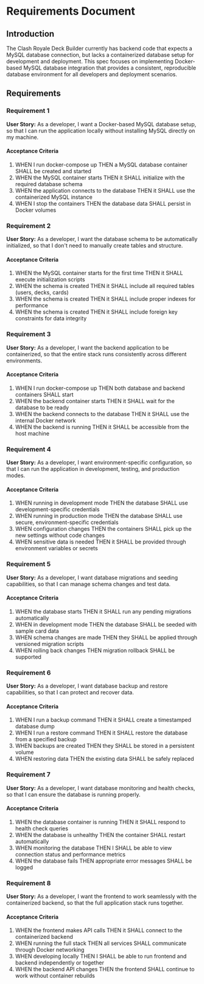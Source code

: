 # Requirements Document

## Introduction

The Clash Royale Deck Builder currently has backend code that expects a MySQL database connection, but lacks a containerized database setup for development and deployment. This spec focuses on implementing Docker-based MySQL database integration that provides a consistent, reproducible database environment for all developers and deployment scenarios.

## Requirements

### Requirement 1

**User Story:** As a developer, I want a Docker-based MySQL database setup, so that I can run the application locally without installing MySQL directly on my machine.

#### Acceptance Criteria

1. WHEN I run docker-compose up THEN a MySQL database container SHALL be created and started
2. WHEN the MySQL container starts THEN it SHALL initialize with the required database schema
3. WHEN the application connects to the database THEN it SHALL use the containerized MySQL instance
4. WHEN I stop the containers THEN the database data SHALL persist in Docker volumes

### Requirement 2

**User Story:** As a developer, I want the database schema to be automatically initialized, so that I don't need to manually create tables and structure.

#### Acceptance Criteria

1. WHEN the MySQL container starts for the first time THEN it SHALL execute initialization scripts
2. WHEN the schema is created THEN it SHALL include all required tables (users, decks, cards)
3. WHEN the schema is created THEN it SHALL include proper indexes for performance
4. WHEN the schema is created THEN it SHALL include foreign key constraints for data integrity

### Requirement 3

**User Story:** As a developer, I want the backend application to be containerized, so that the entire stack runs consistently across different environments.

#### Acceptance Criteria

1. WHEN I run docker-compose up THEN both database and backend containers SHALL start
2. WHEN the backend container starts THEN it SHALL wait for the database to be ready
3. WHEN the backend connects to the database THEN it SHALL use the internal Docker network
4. WHEN the backend is running THEN it SHALL be accessible from the host machine

### Requirement 4

**User Story:** As a developer, I want environment-specific configuration, so that I can run the application in development, testing, and production modes.

#### Acceptance Criteria

1. WHEN running in development mode THEN the database SHALL use development-specific credentials
2. WHEN running in production mode THEN the database SHALL use secure, environment-specific credentials
3. WHEN configuration changes THEN the containers SHALL pick up the new settings without code changes
4. WHEN sensitive data is needed THEN it SHALL be provided through environment variables or secrets

### Requirement 5

**User Story:** As a developer, I want database migrations and seeding capabilities, so that I can manage schema changes and test data.

#### Acceptance Criteria

1. WHEN the database starts THEN it SHALL run any pending migrations automatically
2. WHEN in development mode THEN the database SHALL be seeded with sample card data
3. WHEN schema changes are made THEN they SHALL be applied through versioned migration scripts
4. WHEN rolling back changes THEN migration rollback SHALL be supported

### Requirement 6

**User Story:** As a developer, I want database backup and restore capabilities, so that I can protect and recover data.

#### Acceptance Criteria

1. WHEN I run a backup command THEN it SHALL create a timestamped database dump
2. WHEN I run a restore command THEN it SHALL restore the database from a specified backup
3. WHEN backups are created THEN they SHALL be stored in a persistent volume
4. WHEN restoring data THEN the existing data SHALL be safely replaced

### Requirement 7

**User Story:** As a developer, I want database monitoring and health checks, so that I can ensure the database is running properly.

#### Acceptance Criteria

1. WHEN the database container is running THEN it SHALL respond to health check queries
2. WHEN the database is unhealthy THEN the container SHALL restart automatically
3. WHEN monitoring the database THEN I SHALL be able to view connection status and performance metrics
4. WHEN the database fails THEN appropriate error messages SHALL be logged

### Requirement 8

**User Story:** As a developer, I want the frontend to work seamlessly with the containerized backend, so that the full application stack runs together.

#### Acceptance Criteria

1. WHEN the frontend makes API calls THEN it SHALL connect to the containerized backend
2. WHEN running the full stack THEN all services SHALL communicate through Docker networking
3. WHEN developing locally THEN I SHALL be able to run frontend and backend independently or together
4. WHEN the backend API changes THEN the frontend SHALL continue to work without container rebuilds